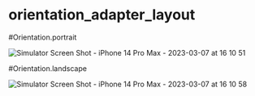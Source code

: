 # orientation_adapter_layout


#Orientation.portrait


![Simulator Screen Shot - iPhone 14 Pro Max - 2023-03-07 at 16 10 51](https://user-images.githubusercontent.com/17973224/223362665-42ed9b91-418a-41f1-953a-099a6753f34a.png)


#Orientation.landscape

![Simulator Screen Shot - iPhone 14 Pro Max - 2023-03-07 at 16 10 58](https://user-images.githubusercontent.com/17973224/223363007-7fc9466d-421d-49fc-9d59-a869f51a31da.png)
